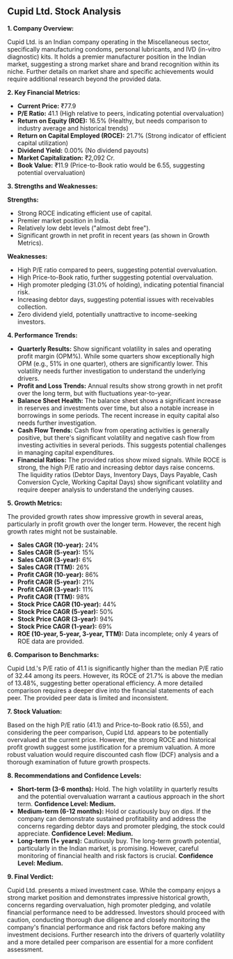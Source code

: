 ## Cupid Ltd. Stock Analysis

**1. Company Overview:**

Cupid Ltd. is an Indian company operating in the Miscellaneous sector, specifically manufacturing condoms, personal lubricants, and IVD (in-vitro diagnostic) kits.  It holds a premier manufacturer position in the Indian market, suggesting a strong market share and brand recognition within its niche.  Further details on market share and specific achievements would require additional research beyond the provided data.

**2. Key Financial Metrics:**

* **Current Price:** ₹77.9
* **P/E Ratio:** 41.1 (High relative to peers, indicating potential overvaluation)
* **Return on Equity (ROE):** 16.5% (Healthy, but needs comparison to industry average and historical trends)
* **Return on Capital Employed (ROCE):** 21.7% (Strong indicator of efficient capital utilization)
* **Dividend Yield:** 0.00% (No dividend payouts)
* **Market Capitalization:** ₹2,092 Cr.
* **Book Value:** ₹11.9 (Price-to-Book ratio would be 6.55, suggesting potential overvaluation)


**3. Strengths and Weaknesses:**

**Strengths:**

* Strong ROCE indicating efficient use of capital.
* Premier market position in India.
* Relatively low debt levels ("almost debt free").
* Significant growth in net profit in recent years (as shown in Growth Metrics).

**Weaknesses:**

* High P/E ratio compared to peers, suggesting potential overvaluation.
* High Price-to-Book ratio, further suggesting potential overvaluation.
* High promoter pledging (31.0% of holding), indicating potential financial risk.
* Increasing debtor days, suggesting potential issues with receivables collection.
* Zero dividend yield, potentially unattractive to income-seeking investors.


**4. Performance Trends:**

* **Quarterly Results:** Show significant volatility in sales and operating profit margin (OPM%).  While some quarters show exceptionally high OPM (e.g., 51% in one quarter), others are significantly lower. This volatility needs further investigation to understand the underlying drivers.
* **Profit and Loss Trends:**  Annual results show strong growth in net profit over the long term, but with fluctuations year-to-year.
* **Balance Sheet Health:**  The balance sheet shows a significant increase in reserves and investments over time, but also a notable increase in borrowings in some periods.  The recent increase in equity capital also needs further investigation.
* **Cash Flow Trends:**  Cash flow from operating activities is generally positive, but there's significant volatility and negative cash flow from investing activities in several periods.  This suggests potential challenges in managing capital expenditures.
* **Financial Ratios:**  The provided ratios show mixed signals.  While ROCE is strong, the high P/E ratio and increasing debtor days raise concerns.  The liquidity ratios (Debtor Days, Inventory Days, Days Payable, Cash Conversion Cycle, Working Capital Days) show significant volatility and require deeper analysis to understand the underlying causes.


**5. Growth Metrics:**

The provided growth rates show impressive growth in several areas, particularly in profit growth over the longer term. However, the recent high growth rates might not be sustainable.

* **Sales CAGR (10-year):** 24%
* **Sales CAGR (5-year):** 15%
* **Sales CAGR (3-year):** 6%
* **Sales CAGR (TTM):** 26%
* **Profit CAGR (10-year):** 86%
* **Profit CAGR (5-year):** 21%
* **Profit CAGR (3-year):** 11%
* **Profit CAGR (TTM):** 98%
* **Stock Price CAGR (10-year):** 44%
* **Stock Price CAGR (5-year):** 50%
* **Stock Price CAGR (3-year):** 94%
* **Stock Price CAGR (1-year):** 69%
* **ROE (10-year, 5-year, 3-year, TTM):**  Data incomplete; only 4 years of ROE data are provided.


**6. Comparison to Benchmarks:**

Cupid Ltd.'s P/E ratio of 41.1 is significantly higher than the median P/E ratio of 32.44 among its peers.  However, its ROCE of 21.7% is above the median of 13.48%, suggesting better operational efficiency.  A more detailed comparison requires a deeper dive into the financial statements of each peer.  The provided peer data is limited and inconsistent.


**7. Stock Valuation:**

Based on the high P/E ratio (41.1) and Price-to-Book ratio (6.55), and considering the peer comparison, Cupid Ltd. appears to be potentially overvalued at the current price.  However, the strong ROCE and historical profit growth suggest some justification for a premium valuation.  A more robust valuation would require discounted cash flow (DCF) analysis and a thorough examination of future growth prospects.


**8. Recommendations and Confidence Levels:**

* **Short-term (3-6 months):** Hold.  The high volatility in quarterly results and the potential overvaluation warrant a cautious approach in the short term.  **Confidence Level: Medium.**
* **Medium-term (6-12 months):** Hold or cautiously buy on dips.  If the company can demonstrate sustained profitability and address the concerns regarding debtor days and promoter pledging, the stock could appreciate.  **Confidence Level: Medium.**
* **Long-term (1+ years):**  Cautiously buy.  The long-term growth potential, particularly in the Indian market, is promising.  However, careful monitoring of financial health and risk factors is crucial.  **Confidence Level: Medium.**


**9. Final Verdict:**

Cupid Ltd. presents a mixed investment case.  While the company enjoys a strong market position and demonstrates impressive historical growth, concerns regarding overvaluation, high promoter pledging, and volatile financial performance need to be addressed.  Investors should proceed with caution, conducting thorough due diligence and closely monitoring the company's financial performance and risk factors before making any investment decisions.  Further research into the drivers of quarterly volatility and a more detailed peer comparison are essential for a more confident assessment.
